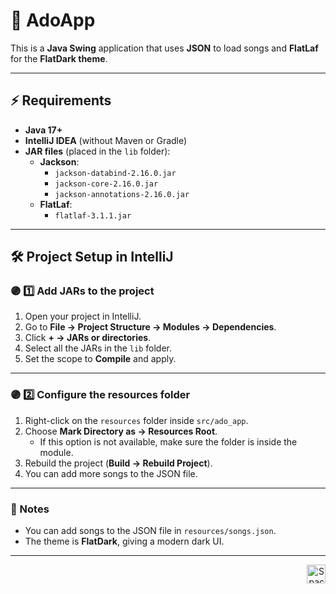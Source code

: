 # 💜 AdoApp

This is a **Java Swing** application that uses **JSON** to load songs and **FlatLaf** for the **FlatDark theme**.

---

## ⚡ Requirements

- **Java 17+**  
- **IntelliJ IDEA** (without Maven or Gradle)  
- **JAR files** (placed in the `lib` folder):  
  - **Jackson**:
    - `jackson-databind-2.16.0.jar`
    - `jackson-core-2.16.0.jar`
    - `jackson-annotations-2.16.0.jar`
  - **FlatLaf**:
    - `flatlaf-3.1.1.jar`

---

## 🛠 Project Setup in IntelliJ

### 🟣 1️⃣ Add JARs to the project

1. Open your project in IntelliJ.  
2. Go to **File → Project Structure → Modules → Dependencies**.  
3. Click **+ → JARs or directories**.  
4. Select all the JARs in the `lib` folder.  
5. Set the scope to **Compile** and apply.

---

### 🟣 2️⃣ Configure the resources folder

1. Right-click on the `resources` folder inside `src/ado_app`.  
2. Choose **Mark Directory as → Resources Root**.  
   - If this option is not available, make sure the folder is inside the module.  
3. Rebuild the project (**Build → Rebuild Project**).  
4. You can add more songs to the JSON file.

---

### 🎵 Notes

- You can add songs to the JSON file in `resources/songs.json`.  
- The theme is **FlatDark**, giving a modern dark UI.  

---

<p align="right">
  <img src="https://i.scdn.co/image/ab67616d0000b2739f2bf548265df4b24efb1625" alt="Space Album" width="30"/>
</p>



